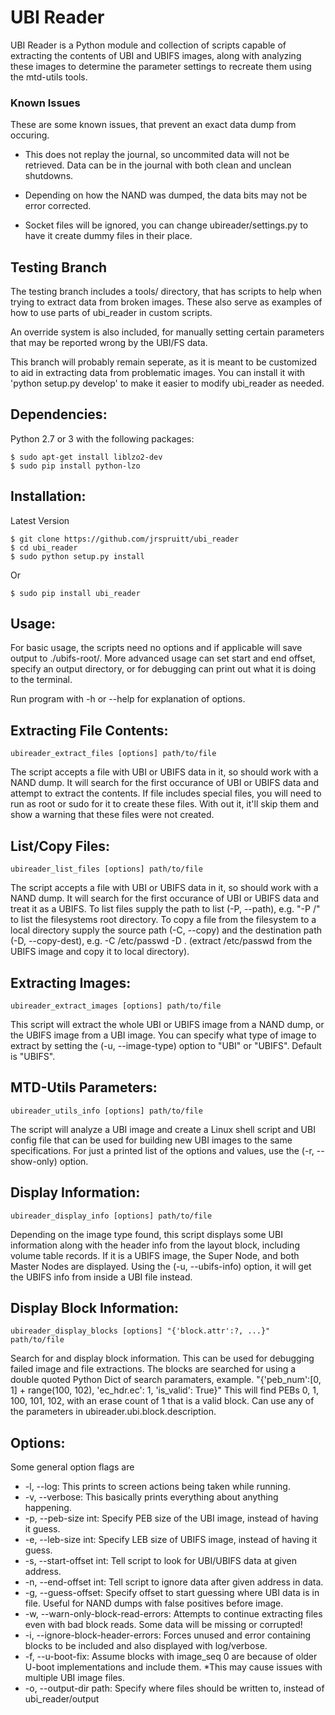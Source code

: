# UBI Reader
UBI Reader is a Python module and collection of scripts capable of extracting
the contents of UBI and UBIFS images, along with analyzing these images to
determine the parameter settings to recreate them using the mtd-utils tools.


### Known Issues
These are some known issues, that prevent an exact data dump from occuring.

* This does not replay the journal, so uncommited data will not be retrieved. Data can be in the journal with both clean and unclean shutdowns.

* Depending on how the NAND was dumped, the data bits may not be error corrected.

* Socket files will be ignored, you can change ubireader/settings.py to have it create dummy files in their place.


## Testing Branch
The testing branch includes a tools/ directory, that has scripts to help when trying to extract data from broken images. These also serve as examples of how to use parts of ubi_reader in custom scripts.

An override system is also included, for manually setting certain parameters that may be reported wrong by the UBI/FS data.

This branch will probably remain seperate, as it is meant to be customized to aid in extracting data from problematic images. You can install it with 'python setup.py develop' to make it easier to modify ubi_reader as needed.


## Dependencies:

Python 2.7 or 3 with the following packages:

    $ sudo apt-get install liblzo2-dev
    $ sudo pip install python-lzo


## Installation:

Latest Version

    $ git clone https://github.com/jrspruitt/ubi_reader
    $ cd ubi_reader
    $ sudo python setup.py install

Or

    $ sudo pip install ubi_reader


## Usage:
For basic usage, the scripts need no options and if applicable will save output
to ./ubifs-root/. More advanced usage can set start and end offset, specify
an output directory, or for debugging can print out what it is doing to the
terminal.

Run program with -h or --help for explanation of options.

## Extracting File Contents:
    ubireader_extract_files [options] path/to/file

The script accepts a file with UBI or UBIFS data in it, so should work with a NAND
dump. It will search for the first occurance of UBI or UBIFS data and attempt to
extract the contents. If file includes special files, you will need to run as
root or sudo for it to create these files. With out it, it'll skip them and show a
warning that these files were not created.

## List/Copy Files:
    ubireader_list_files [options] path/to/file

The script accepts a file with UBI or UBIFS data in it, so should work with a NAND
dump. It will search for the first occurance of UBI or UBIFS data and treat it as
a UBIFS. To list files supply the path to list (-P, --path), e.g. "-P /" to list
the filesystems root directory. To copy a file from the filesystem to a local directory
supply the source path (-C, --copy) and the destination path (-D, --copy-dest),
e.g. -C /etc/passwd -D . (extract /etc/passwd from the UBIFS image and copy it to
local directory).

## Extracting Images:
    ubireader_extract_images [options] path/to/file

This script will extract the whole UBI or UBIFS image from a NAND dump, or the UBIFS
image from a UBI image. You can specify what type of image to extract by setting the
(-u, --image-type) option to "UBI" or "UBIFS". Default is "UBIFS".

## MTD-Utils Parameters:
    ubireader_utils_info [options] path/to/file

The script will analyze a UBI image and create a Linux shell script and UBI config
file that can be used for building new UBI images to the same specifications. For
just a printed list of the options and values, use the (-r, --show-only) option.

## Display Information:
    ubireader_display_info [options] path/to/file

Depending on the image type found, this script displays some UBI information along with
the header info from the layout block, including volume table records. If it is a UBIFS
image, the Super Node, and both Master Nodes are displayed. Using the (-u, --ubifs-info)
option, it will get the UBIFS info from inside a UBI file instead.

## Display Block Information:
    ubireader_display_blocks [options] "{'block.attr':?, ...}" path/to/file

Search for and display block information. This can be used for debugging failed image
and file extractions. The blocks are searched for using a double quoted Python Dict of
search paramaters, example. "{'peb_num':[0, 1] + range(100, 102), 'ec_hdr.ec': 1, 'is_valid': True}"
This will find PEBs 0, 1, 100, 101, 102, with an erase count of 1 that is a valid block.
Can use any of the parameters in ubireader.ubi.block.description.

## Options:
Some general option flags are
* -l, --log: This prints to screen actions being taken while running.
* -v, --verbose: This basically prints everything about anything happening.
* -p, --peb-size int: Specify PEB size of the UBI image, instead of having it guess.
* -e, --leb-size int: Specify LEB size of UBIFS image, instead of having it guess.
* -s, --start-offset int: Tell script to look for UBI/UBIFS data at given address.
* -n, --end-offset int: Tell script to ignore data after given address in data.
* -g, --guess-offset: Specify offset to start guessing where UBI data is in file. Useful for NAND dumps with false positives before image.
* -w, --warn-only-block-read-errors: Attempts to continue extracting files even with bad block reads. Some data will be missing or corrupted!
* -i, --ignore-block-header-errors: Forces unused and error containing blocks to be included and also displayed with log/verbose.
* -f, --u-boot-fix: Assume blocks with image_seq 0 are because of older U-boot implementations and include them. *This may cause issues with multiple UBI image files.
* -o, --output-dir path: Specify where files should be written to, instead of ubi_reader/output
